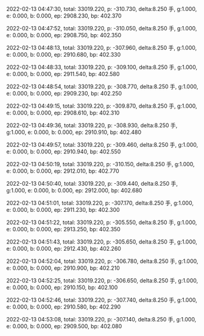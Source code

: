 2022-02-13 04:47:30, total: 33019.220, p: -310.730, delta:8.250 手, g:1.000, e: 0.000, b: 0.000, ep: 2908.230, bp: 402.370

2022-02-13 04:47:52, total: 33019.220, p: -310.050, delta:8.250 手, g:1.000, e: 0.000, b: 0.000, ep: 2908.750, bp: 402.350

2022-02-13 04:48:13, total: 33019.220, p: -307.960, delta:8.250 手, g:1.000, e: 0.000, b: 0.000, ep: 2910.680, bp: 402.330

2022-02-13 04:48:33, total: 33019.220, p: -309.100, delta:8.250 手, g:1.000, e: 0.000, b: 0.000, ep: 2911.540, bp: 402.580

2022-02-13 04:48:54, total: 33019.220, p: -308.770, delta:8.250 手, g:1.000, e: 0.000, b: 0.000, ep: 2909.230, bp: 402.250

2022-02-13 04:49:15, total: 33019.220, p: -309.870, delta:8.250 手, g:1.000, e: 0.000, b: 0.000, ep: 2908.610, bp: 402.310

2022-02-13 04:49:36, total: 33019.220, p: -308.930, delta:8.250 手, g:1.000, e: 0.000, b: 0.000, ep: 2910.910, bp: 402.480

2022-02-13 04:49:57, total: 33019.220, p: -309.460, delta:8.250 手, g:1.000, e: 0.000, b: 0.000, ep: 2910.940, bp: 402.550

2022-02-13 04:50:19, total: 33019.220, p: -310.150, delta:8.250 手, g:1.000, e: 0.000, b: 0.000, ep: 2912.010, bp: 402.770

2022-02-13 04:50:40, total: 33019.220, p: -309.440, delta:8.250 手, g:1.000, e: 0.000, b: 0.000, ep: 2912.000, bp: 402.680

2022-02-13 04:51:01, total: 33019.220, p: -307.170, delta:8.250 手, g:1.000, e: 0.000, b: 0.000, ep: 2911.230, bp: 402.300

2022-02-13 04:51:22, total: 33019.220, p: -305.550, delta:8.250 手, g:1.000, e: 0.000, b: 0.000, ep: 2913.250, bp: 402.350

2022-02-13 04:51:43, total: 33019.220, p: -305.650, delta:8.250 手, g:1.000, e: 0.000, b: 0.000, ep: 2912.430, bp: 402.260

2022-02-13 04:52:04, total: 33019.220, p: -306.780, delta:8.250 手, g:1.000, e: 0.000, b: 0.000, ep: 2910.900, bp: 402.210

2022-02-13 04:52:25, total: 33019.220, p: -306.650, delta:8.250 手, g:1.000, e: 0.000, b: 0.000, ep: 2910.150, bp: 402.100

2022-02-13 04:52:46, total: 33019.220, p: -307.740, delta:8.250 手, g:1.000, e: 0.000, b: 0.000, ep: 2910.580, bp: 402.290

2022-02-13 04:53:08, total: 33019.220, p: -307.140, delta:8.250 手, g:1.000, e: 0.000, b: 0.000, ep: 2909.500, bp: 402.080